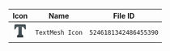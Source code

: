 | Icon | Name | File ID |
| ---  | ---  | ---     |
| ![](TextMesh%20Icon.png) | `TextMesh Icon` | `5246181342486455390` |
